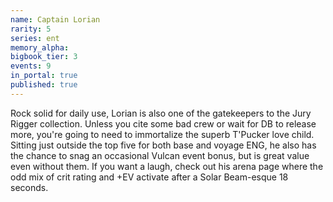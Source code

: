 ```yaml
---
name: Captain Lorian
rarity: 5
series: ent
memory_alpha:
bigbook_tier: 3
events: 9
in_portal: true
published: true
---
```


Rock solid for daily use, Lorian is also one of the gatekeepers to the Jury Rigger collection. Unless you cite some bad crew or wait for DB to release more, you're going to need to immortalize the superb T'Pucker love child. Sitting just outside the top five for both base and voyage ENG, he also has the chance to snag an occasional Vulcan event bonus, but is great value even without them. If you want a laugh, check out his arena page where the odd mix of crit rating and +EV activate after a Solar Beam-esque 18 seconds.
